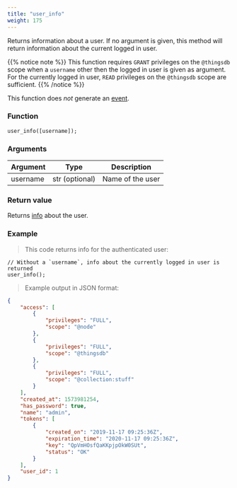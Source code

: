 ```yaml
---
title: "user_info"
weight: 175
---
```


Returns information about a user. If no argument is given, this method will return
information about the current logged in user.

{{% notice note %}}
This function requires `GRANT` privileges on the `@thingsdb` scope when a `username`
other then the logged in user is given as argument. For the currently logged in user, `READ`
privileges on the `@thingsdb` scope are sufficient.
{{% /notice %}}

This function does *not* generate an [event](../../overview/events).

### Function

`user_info([username]);`

### Arguments

Argument | Type | Description
--------- | ----------- | -----------
username | str (optional) | Name of the user

### Return value

Returns [info](../../data-types/info) about the user.

### Example

> This code returns info for the authenticated user:

```thingsdb,should_pass,@t
// Without a `username`, info about the currently logged in user is returned
user_info();
```

> Example output in JSON format:

```json
{
    "access": [
        {
            "privileges": "FULL",
            "scope": "@node"
        },
        {
            "privileges": "FULL",
            "scope": "@thingsdb"
        },
        {
            "privileges": "FULL",
            "scope": "@collection:stuff"
        }
    ],
    "created_at": 1573981254,
    "has_password": true,
    "name": "admin",
    "tokens": [
        {
            "created_on": "2019-11-17 09:25:36Z",
            "expiration_time": "2020-11-17 09:25:36Z",
            "key": "QpVmHOsfQaKKpjpOkW0SUt",
            "status": "OK"
        }
    ],
    "user_id": 1
}
```
